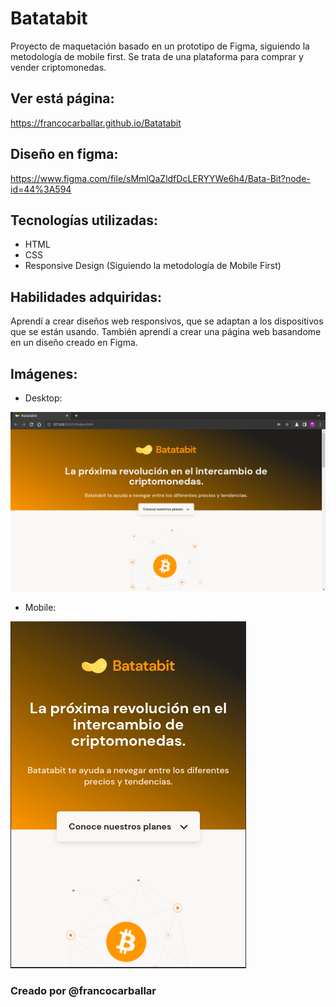 # Batatabit
Proyecto de maquetación basado en un prototipo de Figma, siguiendo la metodología de mobile first. Se trata de una plataforma para comprar y vender criptomonedas.

## Ver está página:
https://francocarballar.github.io/Batatabit

## Diseño en figma:
https://www.figma.com/file/sMmlQaZldfDcLERYYWe6h4/Bata-Bit?node-id=44%3A594

## Tecnologías utilizadas:
- HTML
- CSS
- Responsive Design (Siguiendo la metodología de Mobile First)

## Habilidades adquiridas: 
Aprendí a crear diseños web responsivos, que se adaptan a los dispositivos que se están usando. También aprendí a crear una página web basandome en un diseño creado en Figma.

## Imágenes:
- Desktop: 

![Batatabit Desktop](./assets/screenshots/Batatabit-Desktop.png)

- Mobile:

![Batatabit Mobile](./assets/screenshots/Batatabit-Mobile.png)


### Creado por @francocarballar